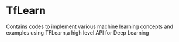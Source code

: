 # TfLearn
Contains codes to implement various machine learning concepts and examples using TFLearn,a high level API for Deep Learning
